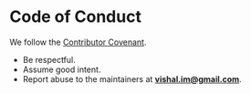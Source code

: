 # Code of Conduct

We follow the [Contributor Covenant](https://www.contributor-covenant.org/version/2/1/code_of_conduct/).

* Be respectful.
* Assume good intent.
* Report abuse to the maintainers at **vishal.im@gmail.com**.
